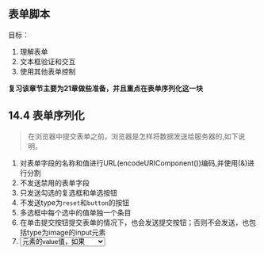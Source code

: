 ## 表单脚本

目标：

1. 理解表单
2. 文本框验证和交互
3. 使用其他表单控制

**复习该章节主要为21章做些准备，并且重点在表单序列化这一块**

## 14.4 表单序列化

> 在浏览器中提交表单之前，浏览器是怎样将数据发送给服务器的,如下说明。

1. 对表单字段的名称和值进行URL(encodeURIComponent())编码,并使用(&)进行分割
2. 不发送禁用的表单字段
3. 只发送勾选的复选框和单选按钮
4. 不发送type为`reset`和`button`的按钮
5. 多选框中每个选中的值单独一个条目
6. 在单击提交按钮提交表单的情况下，也会发送提交按钮；否则不会发送，也包括type为image的input元素
7. <select>元素的值就是选中的<option>元素的value值，如果<option>元素没有value特性则是<option>的文本值


